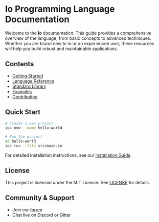 # Io Programming Language Documentation

Welcome to the **Io** documentation. This guide provides a comprehensive overview of the language, from basic concepts to advanced techniques. Whether you are brand new to Io or an experienced user, these resources will help you build robust and maintainable applications.

## Contents

- [Getting Started](./getting-started/index.md)
- [Language Reference](./reference/index.md)
- [Standard Library](./stdlib/index.md)
- [Examples](./examples/index.md)
- [Contributing](./contributing.md)

## Quick Start

```bash
# Create a new project
ioc new --name hello-world

# Run the project
cd hello-world
ioc run --file src/main.io
```

For detailed installation instructions, see our [Installation Guide](./getting-started/installation.md).

## License
This project is licensed under the MIT License. See [LICENSE](../LICENSE.md) for details.

## Community & Support
- Join our [forum](https://community.io-lang.org/)
- Chat live on Discord or Gitter
